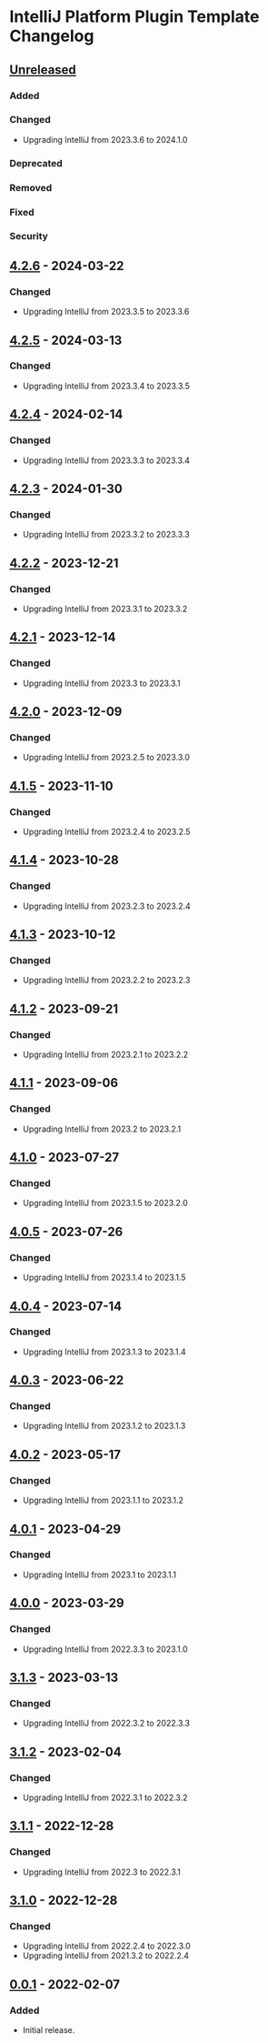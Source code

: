 <!-- Keep a Changelog guide -> https://keepachangelog.com -->

# IntelliJ Platform Plugin Template Changelog

## [Unreleased]

### Added

### Changed
- Upgrading IntelliJ from 2023.3.6 to 2024.1.0

### Deprecated

### Removed

### Fixed

### Security

## [4.2.6] - 2024-03-22

### Changed
- Upgrading IntelliJ from 2023.3.5 to 2023.3.6

## [4.2.5] - 2024-03-13

### Changed
- Upgrading IntelliJ from 2023.3.4 to 2023.3.5

## [4.2.4] - 2024-02-14

### Changed
- Upgrading IntelliJ from 2023.3.3 to 2023.3.4

## [4.2.3] - 2024-01-30

### Changed
- Upgrading IntelliJ from 2023.3.2 to 2023.3.3

## [4.2.2] - 2023-12-21

### Changed
- Upgrading IntelliJ from 2023.3.1 to 2023.3.2

## [4.2.1] - 2023-12-14

### Changed
- Upgrading IntelliJ from 2023.3 to 2023.3.1

## [4.2.0] - 2023-12-09

### Changed
- Upgrading IntelliJ from 2023.2.5 to 2023.3.0

## [4.1.5] - 2023-11-10

### Changed
- Upgrading IntelliJ from 2023.2.4 to 2023.2.5

## [4.1.4] - 2023-10-28

### Changed
- Upgrading IntelliJ from 2023.2.3 to 2023.2.4

## [4.1.3] - 2023-10-12

### Changed
- Upgrading IntelliJ from 2023.2.2 to 2023.2.3

## [4.1.2] - 2023-09-21

### Changed
- Upgrading IntelliJ from 2023.2.1 to 2023.2.2

## [4.1.1] - 2023-09-06

### Changed
- Upgrading IntelliJ from 2023.2 to 2023.2.1

## [4.1.0] - 2023-07-27

### Changed
- Upgrading IntelliJ from 2023.1.5 to 2023.2.0

## [4.0.5] - 2023-07-26

### Changed
- Upgrading IntelliJ from 2023.1.4 to 2023.1.5

## [4.0.4] - 2023-07-14

### Changed
- Upgrading IntelliJ from 2023.1.3 to 2023.1.4

## [4.0.3] - 2023-06-22

### Changed
- Upgrading IntelliJ from 2023.1.2 to 2023.1.3

## [4.0.2] - 2023-05-17

### Changed
- Upgrading IntelliJ from 2023.1.1 to 2023.1.2

## [4.0.1] - 2023-04-29

### Changed
- Upgrading IntelliJ from 2023.1 to 2023.1.1

## [4.0.0] - 2023-03-29

### Changed
- Upgrading IntelliJ from 2022.3.3 to 2023.1.0

## [3.1.3] - 2023-03-13

### Changed
- Upgrading IntelliJ from 2022.3.2 to 2022.3.3

## [3.1.2] - 2023-02-04

### Changed
- Upgrading IntelliJ from 2022.3.1 to 2022.3.2

## [3.1.1] - 2022-12-28

### Changed
- Upgrading IntelliJ from 2022.3 to 2022.3.1

## [3.1.0] - 2022-12-28

### Changed
- Upgrading IntelliJ from 2022.2.4 to 2022.3.0
- Upgrading IntelliJ from 2021.3.2 to 2022.2.4

## [0.0.1] - 2022-02-07

### Added
- Initial release.

[Unreleased]: https://github.com/ChrisCarini/jetbrains-sdk-cleaner/compare/v4.2.6...HEAD
[4.2.6]: https://github.com/ChrisCarini/jetbrains-sdk-cleaner/compare/v4.2.5...v4.2.6
[4.2.5]: https://github.com/ChrisCarini/jetbrains-sdk-cleaner/compare/v4.2.4...v4.2.5
[4.2.4]: https://github.com/ChrisCarini/jetbrains-sdk-cleaner/compare/v4.2.3...v4.2.4
[4.2.3]: https://github.com/ChrisCarini/jetbrains-sdk-cleaner/compare/v4.2.2...v4.2.3
[4.2.2]: https://github.com/ChrisCarini/jetbrains-sdk-cleaner/compare/v4.2.1...v4.2.2
[4.2.1]: https://github.com/ChrisCarini/jetbrains-sdk-cleaner/compare/v4.2.0...v4.2.1
[4.2.0]: https://github.com/ChrisCarini/jetbrains-sdk-cleaner/compare/v4.1.5...v4.2.0
[4.1.5]: https://github.com/ChrisCarini/jetbrains-sdk-cleaner/compare/v4.1.4...v4.1.5
[4.1.4]: https://github.com/ChrisCarini/jetbrains-sdk-cleaner/compare/v4.1.3...v4.1.4
[4.1.3]: https://github.com/ChrisCarini/jetbrains-sdk-cleaner/compare/v4.1.2...v4.1.3
[4.1.2]: https://github.com/ChrisCarini/jetbrains-sdk-cleaner/compare/v4.1.1...v4.1.2
[4.1.1]: https://github.com/ChrisCarini/jetbrains-sdk-cleaner/compare/v4.1.0...v4.1.1
[4.1.0]: https://github.com/ChrisCarini/jetbrains-sdk-cleaner/compare/v4.0.5...v4.1.0
[4.0.5]: https://github.com/ChrisCarini/jetbrains-sdk-cleaner/compare/v4.0.4...v4.0.5
[4.0.4]: https://github.com/ChrisCarini/jetbrains-sdk-cleaner/compare/v4.0.3...v4.0.4
[4.0.3]: https://github.com/ChrisCarini/jetbrains-sdk-cleaner/compare/v4.0.2...v4.0.3
[4.0.2]: https://github.com/ChrisCarini/jetbrains-sdk-cleaner/compare/v4.0.1...v4.0.2
[4.0.1]: https://github.com/ChrisCarini/jetbrains-sdk-cleaner/compare/v4.0.0...v4.0.1
[4.0.0]: https://github.com/ChrisCarini/jetbrains-sdk-cleaner/compare/v3.1.3...v4.0.0
[3.1.3]: https://github.com/ChrisCarini/jetbrains-sdk-cleaner/compare/v3.1.2...v3.1.3
[3.1.2]: https://github.com/ChrisCarini/jetbrains-sdk-cleaner/compare/v3.1.1...v3.1.2
[3.1.1]: https://github.com/ChrisCarini/jetbrains-sdk-cleaner/compare/v3.1.0...v3.1.1
[3.1.0]: https://github.com/ChrisCarini/jetbrains-sdk-cleaner/compare/v0.0.1...v3.1.0
[0.0.1]: https://github.com/ChrisCarini/jetbrains-sdk-cleaner/commits/v0.0.1
